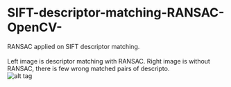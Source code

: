 # SIFT-descriptor-matching-RANSAC-OpenCV-
RANSAC applied on SIFT descriptor matching.
<br><br>
Left image is descriptor matching with RANSAC. Right image is without RANSAC, there is few wrong matched pairs of descripto.
<br>
![alt tag](http://i.imgur.com/zebqFSF.png)
